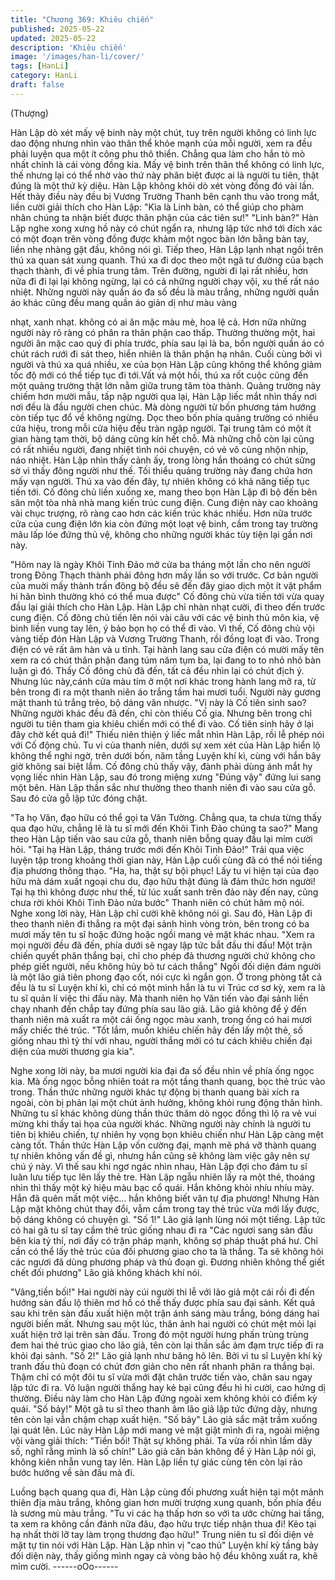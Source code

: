 ```yaml
---
title: "Chương 369: Khiêu chiến"
published: 2025-05-22
updated: 2025-05-22
description: 'Khiêu chiến'
image: '/images/han-li/cover/'
tags: [HanLi]
category: HanLi
draft: false
---
```


(Thượng)

Hàn Lập dò xét mấy vệ binh này một chút, tuy trên người không
có linh lực dao động nhưng nhìn vào thân thể khỏe mạnh của mỗi
người, xem ra đều phải luyện qua một ít công phu thô thiển.
Chẳng qua làm cho hắn tò mò nhất chính là cái vòng đồng kia.
Mấy vệ binh trên thân thể không có linh lực, thế nhưng lại có thể
nhờ vào thứ này phân biệt được ai là người tu tiên, thật đúng là
một thứ kỳ diệu.
Hàn Lập không khỏi dò xét vòng đồng đó vài lần.
Hết thảy điều này đều bị Vương Trường Thanh bên cạnh thu vào
trong mắt, liền cười giải thích cho Hàn Lập:
"Kìa là Linh bàn, có thể giúp cho phàm nhân chúng ta nhận biết
được thân phận của các tiên sư!"
"Linh bàn?" Hàn Lập nghe xong xưng hồ này có chút ngẩn ra,
nhưng lập tức nhớ tới đích xác có một đoạn trên vòng đồng được
khảm một ngọc bàn lớn bằng bàn tay, liền nhẹ nhàng gật đầu,
không nói gì.
Tiếp theo, Hàn Lập lạnh nhạt ngồi trên thú xa quan sát xung
quanh. Thú xa đi dọc theo một ngã tư đường của bạch thạch
thành, đi về phía trung tâm.
Trên đường, người đi lại rất nhiều, hơn nữa đi đi lại lại không
ngừng, lại có cả những người chạy vội, xu thế rất náo nhiệt.
Những người này quần áo đa số đều là màu trắng, những người
quần áo khác cũng đều mang quần áo giản dị như màu vàng

nhạt, xanh nhạt. không có ai ăn mặc màu mè, hoa lệ cả.
Hơn nữa những người này rõ ràng có phân ra thân phận cao
thấp. Thường thường một, hai người ăn mặc cao quý đi phía
trước, phía sau lại là ba, bốn người quần áo có chút rách rưới đi
sát theo, hiển nhiên là thân phận hạ nhân.
Cuối cùng bởi vì người và thú xa quá nhiều, xe của bọn Hàn Lập
cũng không thể không giảm tốc độ mới có thể tiếp tục đi tới.Vất vả
một hồi, thú xa rốt cuộc cũng đến một quảng trường thật lớn nằm
giữa trung tâm tòa thành.
Quảng trường này chiếm hơn mười mẫu, tấp nập người qua lại,
Hàn Lập liếc mắt nhìn thấy nơi nơi đều là đầu người chen chúc.
Mà dòng người từ bốn phương tám hướng còn tiếp tục đổ về
không ngừng.
Dọc theo bốn phía quảng trường có nhiều cửa hiệu, trong mỗi
cửa hiệu đều tràn ngập người. Tại trung tâm có một ít gian hàng
tạm thời, bộ dáng cũng kín hết chỗ. Mà những chỗ còn lại cũng
có rất nhiều người, đang nhiệt tình nói chuyện, có vẻ vô cùng
nhộn nhịp, náo nhiệt.
Hàn Lập nhìn thấy cảnh ấy, trong lòng hắn thoáng có chút sững
sờ vì thấy đông người như thế. Tối thiểu quảng trường này đang
chứa hơn mấy vạn người.
Thú xa vào đến đây, tự nhiên không có khả năng tiếp tục tiến tới.
Cố đông chủ liền xuống xe, mang theo bọn Hàn Lập đi bộ đến
bên sân một tòa nhà nhà mang kiến trúc cung điện.
Cung điện này cao khoảng vài chục trượng, rõ ràng cao hơn các
kiến trúc khác nhiều.
Hơn nữa trước cửa của cung điện lớn kia còn đứng một loạt vệ
binh, cầm trong tay trường mâu lấp lóe đứng thủ vệ, không cho
những người khác tùy tiện lại gần nơi này.

"Hôm nay là ngày Khôi Tinh Đảo mở cửa ba tháng một lần cho
nên người trong Đông Thạch thành phải đông hơn mấy lần so với
trước. Cơ bản người của muời mấy thành trấn đông bộ đều sẽ
đến đây giao dịch một ít vật phẩm hi hãn bình thường khó có thể
mua được" Cố đông chủ vừa tiến tới vừa quay đầu lại giải thích
cho Hàn Lập. Hàn Lập chỉ nhàn nhạt cười, đi theo đến trước cung
điện.
Cố đông chủ tiến lên nói vài câu với các vệ binh thủ môn kia, vệ
binh liền vung tay lên, ý bảo bọn họ có thể đi vào.
Vì thế, Cố đông chủ vội vàng tiếp đón Hàn Lập và Vương Trường
Thanh, rồi đồng loạt đi vào.
Trong điện có vẻ rất âm hàn và u tĩnh. Tại hành lang sau cửa điện
có mười mấy tên xem ra có chút thân phận đang túm năm tụm
ba, lại đang to to nhỏ nhỏ bàn luận gì đó. Thấy Cố đông chủ đã
đến, tất cả đều nhìn lại có chút địch ý.
Nhưng lúc này,cánh cửa màu tím ở một nơi khác trong hành lang
mở ra, từ bên trong đi ra một thanh niên áo trắng tầm hai mươi
tuổi. Người này gương mặt thanh tú trắng trẻo, bộ dáng văn
nhược.
"Vị này là Cố tiên sinh sao? Những người khác đều đã đến, chỉ
còn thiếu Cố gia. Nhưng bên trong chỉ người tu tiên tham gia
khiêu chiến mới có thể đi vào. Cố tiên sinh hãy ở lại đây chờ kết
quả đi!" Thiếu niên thiện ý liếc mắt nhìn Hàn Lập, rồi lễ phép nói
với Cố động chủ.
Tu vi của thanh niên, dưới sự xem xét của Hàn Lập hiển lộ không
thể nghi ngờ, trên dưới bốn, năm tầng Luyện khí kì, cùng với hắn
bây giờ không sai biệt lắm.
Cố đông chủ thấy vậy, đành phải dùng ánh mắt hy vọng liếc nhìn
Hàn Lập, sau đó trong miệng xưng "Đúng vậy" đứng lui sang một
bên.
Hàn Lập thần sắc như thường theo thanh niên đi vào sau cửa gỗ.
Sau đó cửa gỗ lập tức đóng chặt.

"Ta họ Văn, đạo hữu có thể gọi ta Văn Tường. Chẳng qua, ta
chưa từng thấy qua đạo hữu, chẳng lẽ là tu sĩ mới đến Khôi Tinh
Đảo chúng ta sao?" Mang theo Hàn Lập tiến vào sau cửa gỗ,
thanh niên bỗng quay đầu lại mỉm cười hỏi.
"Tại hạ Hàn Lập, tháng trước mới đến Khôi Tinh Đảo!" Trải qua
việc luyện tập trong khoảng thời gian này, Hàn Lập cuối cùng đã
có thể nói tiếng địa phương thông thạo.
"Ha, ha, thật sự bội phục! Lấy tu vi hiện tại của đạo hữu mà dám
xuất ngoại chu du, đạo hữu thật đúng là đảm thức hơn người! Tại
hạ thì không được như thế, từ lúc xuất sanh trên đảo này đến nay,
cũng chưa rời khỏi Khôi Tinh Đảo nửa bước" Thanh niên có chút
hâm mộ nói.
Nghe xong lời này, Hàn Lập chỉ cười khẽ không nói gì.
Sau đó, Hàn Lập đi theo thanh niên đi thẳng ra một đại sảnh hình
vòng tròn, bên trong có ba mươi mấy tên tu sĩ hoặc đứng hoặc
ngồi mang vẻ mặt khác nhau.
"Xem ra mọi người đều đã đến, phía dưới sẽ ngay lập tức bắt đầu
thi đấu! Một trận chiến quyết phân thắng bại, chỉ cho phép đả
thương người chứ không cho phép giết người, nếu không hủy bỏ
tư cách thắng" Ngồi đối diện đám người là một lão giả tiên phong
đạo cốt, nói cực kì ngắn gọn.
Ở trong phòng tất cả đều là tu sĩ Luyện khí kì, chỉ có một mình
hắn là tu vi Trúc cơ sơ kỳ, xem ra là tu sĩ quản lí việc thi đấu này.
Mà thanh niên họ Văn tiến vào đại sảnh liền chạy nhanh đến chắp
tay đứng phía sau lão giả.
Lão giả không để ý đến thanh niên mà xuất ra một cái ống ngọc
màu xanh, trong ống có hai mươi mấy chiếc thẻ trúc.
"Tốt lắm, muốn khiêu chiến hãy đến lấy một thẻ, số giống nhau thì
tỷ thí với nhau, người thắng mới có tư cách khiêu chiến đại diện
của mười thương gia kia".

Nghe xong lời này, ba mươi người kia đại đa số đều nhìn về phía
ống ngọc kia.
Mà ống ngọc bỗng nhiên toát ra một tầng thanh quang, bọc thẻ
trúc vào trong. Thần thức những người khác tự động bị thanh
quang bài xích ra ngoài, còn bị phản lại một chút ảnh hưởng,
không khỏi rung động thân hình.
Những tu sĩ khác không dùng thần thức thăm dò ngọc đồng thì lộ
ra vẻ vui mừng khi thấy tai họa của người khác.
Những người này chính là người tu tiên bị khiêu chiến, tự nhiên
hy vọng bọn khiêu chiến như Hàn Lập càng mệt càng tốt.
Thần thức Hàn Lập vốn cường đại, mạnh mẽ phá vỡ thành quang
tự nhiên không vấn đề gì, nhưng hắn cũng sẽ không làm việc gây
nên sự chú ý này.
Vì thế sau khi ngơ ngác nhìn nhau, Hàn Lập đợi cho đám tu sĩ
luân lưu tiếp tục lên lấy thẻ tre.
Hàn Lập ngẫu nhiên lấy ra một thẻ, thoáng nhìn thì thấy một ký
hiệu màu bạc cổ quái.
Hắn không khỏi nhíu nhíu mày. Hắn đã quên mất một việc… hắn
không biết văn tự địa phương!
Nhưng Hàn Lập mặt không chút thay đổi, vẫm cầm trong tay thẻ
trúc vừa mới lấy được, bộ dáng không có chuyện gì.
"Số 1!" Lão giả lạnh lùng nói một tiếng.
Lập tức có hai gã tu sĩ tay cầm thẻ trúc giống nhau đi ra
"Các ngươi sang sàn đấu bên kia tỷ thí, nơi đấy có trận pháp
mạnh, không sợ pháp thuật phá hư. Chỉ cần có thể lấy thẻ trúc
của đối phương giao cho ta là thắng. Ta sẽ không hỏi các ngươi
đã dùng phương pháp và thủ đoạn gì. Đương nhiên không thể
giết chết đối phương" Lão giả không khách khí nói.

"Vâng,tiền bối!" Hai người này cúi người thi lễ với lão giả một cái
rồi đi đến hướng sàn đấu lộ thiên mơ hồ có thể thấy được phía
sau đại sảnh.
Kết quả sau khi trên sàn đấu xuất hiện một trận ánh sáng màu
trắng, bóng dáng hai người biến mất.
Nhưng sau một lúc, thân ảnh hai người có chút mệt mỏi lại xuất
hiện trở lại trên sàn đấu.
Trong đó một người hưng phấn trùng trùng đem hai thẻ trúc giao
cho lão giả, tên còn lại thần sắc ảm đạm trực tiếp đi ra khỏi đại
sảnh.
"Số 2!" Lão giả lạnh như băng hô lên.
Bởi vì tu sĩ Luyện khí kỳ tranh đấu thủ đoạn có chút đơn giản cho
nên rất nhanh phân ra thắng bại.
Thậm chỉ có một đôi tu sĩ vừa mới đặt chân trước tiến vào, chân
sau ngay lập tức đi ra. Vô luận người thắng hay kẻ bại cũng đều
hì hì cười, cao hứng dị thường. Điều này làm cho Hàn Lập đứng
ngoài xem không khỏi có điểm kỳ quái.
"Số bảy!"
Một gã tu sĩ theo thanh âm lão giả lập tức đứng dậy, nhưng tên
còn lại vẫn chậm chạp xuất hiện.
"Số bảy" Lão giả sắc mặt trầm xuống lại quát lên.
Lúc này Hàn Lập mới mang vẻ mặt giật mình đi ra, ngoài miệng
vội vàng giải thích: "Tiền bối! Thật sự không phải. Ta vừa rồi nhìn
lầm dãy số, nghĩ rằng mình là số chín!"
Lão giả căn bản không để ý Hàn Lập nói gì, không kiên nhẫn
vung tay lên. Hàn Lập liền tự giác cùng tên còn lại rảo bước
hướng về sàn đấu mà đi.

Luồng bạch quang qua đi, Hàn Lập cùng đối phương xuất hiện tại
một mảnh thiên địa màu trắng, không gian hơn mười trượng xung
quanh, bốn phía đều là sương mù màu trắng.
"Tu vi các hạ thấp hơn so với ta ước chừng hai tầng, ta xem ra
không cần đánh nữa đâu, đạo hữu trực tiếp nhận thua đi! Kẻo tại
hạ nhất thời lỡ tay làm trọng thương đạo hữu!"
Trung niên tu sĩ đối diện vẻ mặt tự tin nói với Hàn Lập.
Hàn Lập nhìn vị "cao thủ" Luyện khí kỳ tầng bảy đối diện này, thấy
giống mình ngay cả vòng bảo hộ đều không xuất ra, khẽ mỉm
cười.
------oOo------
